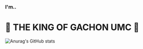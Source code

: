 ### I'm..
# 👑 THE KING OF GACHON UMC 👑

![Anurag's GitHub stats](https://github-readme-stats.vercel.app/api?username=ucans&show_icons=true&theme=radical)
<!--
**ucans/ucans** is a ✨ _special_ ✨ repository because its `README.md` (this file) appears on your GitHub profile.

Here are some ideas to get you started:

- 🔭 I’m currently working on ...
- 🌱 I’m currently learning ...
- 👯 I’m looking to collaborate on ...
- 🤔 I’m looking for help with ...
- 💬 Ask me about ...
- 📫 How to reach me: ...
- 😄 Pronouns: ...
- ⚡ Fun fact: ...
-->
